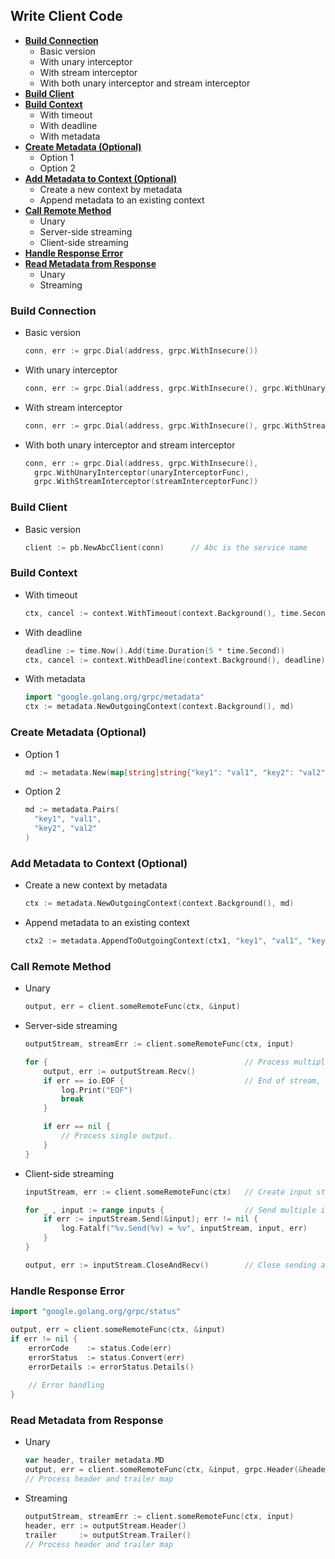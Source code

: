 ## Write Client Code
- [**Build Connection**](#build-connection)
   - Basic version
   - With unary interceptor
   - With stream interceptor
   - With both unary interceptor and stream interceptor
- [**Build Client**](#build-client)
- [**Build Context**](#build-context)
   - With timeout
   - With deadline
   - With metadata
- [**Create Metadata (Optional)**](#create-metadata-optional)
   - Option 1
   - Option 2
- [**Add Metadata to Context (Optional)**](#add-metadata-to-context-optional)
   - Create a new context by metadata
   - Append metadata to an existing context
- [**Call Remote Method**](#call-remote-method)
   - Unary
   - Server-side streaming
   - Client-side streaming
- [**Handle Response Error**](#handle-response-error)
- [**Read Metadata from Response**](#read-metadata-from-response)
   - Unary
   - Streaming

### Build Connection
- Basic version
  ```go
  conn, err := grpc.Dial(address, grpc.WithInsecure())
  ```
- With unary interceptor
  ```go
  conn, err := grpc.Dial(address, grpc.WithInsecure(), grpc.WithUnaryInterceptor(unaryInterceptorFunc))
  ```
- With stream interceptor
  ```go
  conn, err := grpc.Dial(address, grpc.WithInsecure(), grpc.WithStreamInterceptor(streamInterceptorFunc))
  ```
- With both unary interceptor and stream interceptor
  ```go
  conn, err := grpc.Dial(address, grpc.WithInsecure(), 
    grpc.WithUnaryInterceptor(unaryInterceptorFunc), 
    grpc.WithStreamInterceptor(streamInterceptorFunc))
  ```

### Build Client
- Basic version
  ```go
  client := pb.NewAbcClient(conn)      // Abc is the service name
  ```

### Build Context
- With timeout
  ```go
  ctx, cancel := context.WithTimeout(context.Background(), time.Second * 5)
  ```
- With deadline
  ```go
  deadline := time.Now().Add(time.Duration(5 * time.Second))
  ctx, cancel := context.WithDeadline(context.Background(), deadline)
  ```
- With metadata
  ```go
  import "google.golang.org/grpc/metadata"
  ctx := metadata.NewOutgoingContext(context.Background(), md)
  ```

### Create Metadata (Optional)
- Option 1
  ```go
  md := metadata.New(map[string]string{"key1": "val1", "key2": "val2"})
  ```
- Option 2
  ```go
  md := metadata.Pairs(
    "key1", "val1",
    "key2", "val2"
  )
  ```

### Add Metadata to Context (Optional)
- Create a new context by metadata
  ```go
  ctx := metadata.NewOutgoingContext(context.Background(), md)
  ```
- Append metadata to an existing context
  ```go
  ctx2 := metadata.AppendToOutgoingContext(ctx1, "key1", "val1", "key2", "val2")
  ```
  
### Call Remote Method
- Unary
  ```go
  output, err = client.someRemoteFunc(ctx, &input)
  ```
- Server-side streaming
  ```go
  outputStream, streamErr := client.someRemoteFunc(ctx, input)
  
  for {                                            // Process multiple outputs
      output, err := outputStream.Recv()
      if err == io.EOF {                           // End of stream, break infinite loop
          log.Print("EOF")
          break
      }

      if err == nil {
          // Process single output.
      }
  }
  ```
- Client-side streaming
  ```go
  inputStream, err := client.someRemoteFunc(ctx)   // Create input stream
  
  for _ , input := range inputs {                  // Send multiple inputs
      if err := inputStream.Send(&input); err != nil {
          log.Fatalf("%v.Send(%v) = %v", inputStream, input, err)
      }
  }
  
  output, err := inputStream.CloseAndRecv()        // Close sending and get output
  ```

### Handle Response Error
```go
import "google.golang.org/grpc/status"

output, err = client.someRemoteFunc(ctx, &input)
if err != nil {
    errorCode    := status.Code(err)
    errorStatus  := status.Convert(err)
    errorDetails := errorStatus.Details()
    
    // Error handling
}
```

### Read Metadata from Response
- Unary
  ```go
  var header, trailer metadata.MD
  output, err = client.someRemoteFunc(ctx, &input, grpc.Header(&header), grpc.Trailer(&trailer))
  // Process header and trailer map
  ```
- Streaming
  ```go
  outputStream, streamErr := client.someRemoteFunc(ctx, input)
  header, err := outputStream.Header()
  trailer     := outputStream.Trailer()
  // Process header and trailer map
  ```
